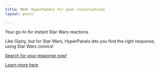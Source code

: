 ```yaml
---
title: NEW! HyperPanels for your conversations
layout: posts

---
```


Your go-to for instant Star Wars reactions

Like Giphy, but for Star Wars, HyperPanels lets you find the right response, using Star Wars comics!

<a href="https://comics.starwars.guide" target="_blank">Search for your response now!</a>

<a href="{{ 'hyper-panels' | relative_url }}">Learn more here</a>